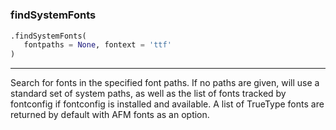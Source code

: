 #


### findSystemFonts
```python
.findSystemFonts(
   fontpaths = None, fontext = 'ttf'
)
```

---
Search for fonts in the specified font paths.  If no paths are
given, will use a standard set of system paths, as well as the
list of fonts tracked by fontconfig if fontconfig is installed and
available.  A list of TrueType fonts are returned by default with
AFM fonts as an option.

